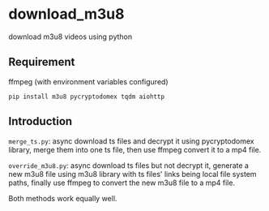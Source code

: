 # download_m3u8
download m3u8 videos using python
## Requirement
ffmpeg (with environment variables configured)

`pip install m3u8 pycryptodomex tqdm aiohttp`
## Introduction
`merge_ts.py`: async download ts files and decrypt it using pycryptodomex library, merge them into one ts file, then use ffmpeg convert it to a mp4 file.

`override_m3u8.py`: async download ts files but not decrypt it, generate a new m3u8 file using m3u8 library with ts files' links being local file system paths, finally use ffmpeg to convert the new m3u8 file to a mp4 file.

Both methods work equally well.
